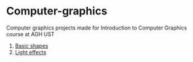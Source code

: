 # Computer-graphics
 Computer graphics projects made for Introduction to Computer Graphics course at AGH UST

 1. [Basic shapes](https://github.com/peep-hole/Computer-graphics/tree/main/lab01)
 2. [Light effects](https://github.com/peep-hole/Computer-graphics/tree/main/lab02)
